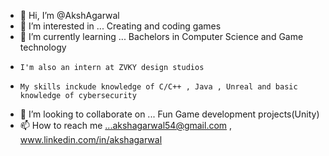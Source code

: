 - 👋 Hi, I’m @AkshAgarwal
- 👀 I’m interested in ... Creating and coding games
- 🌱 I’m currently learning ... Bachelors in Computer Science and Game technology 
-     I'm also an intern at ZVKY design studios
-     My skills inckude knowledge of C/C++ , Java , Unreal and basic knowledge of cybersecurity
- 💞️ I’m looking to collaborate on ... Fun Game development projects(Unity)
- 📫 How to reach me ...akshagarwal54@gmail.com , www.linkedin.com/in/akshagarwal

<!---
AkshAgarwal/AkshAgarwal is a ✨ special ✨ repository because its `README.md` (this file) appears on your GitHub profile.
You can click the Preview link to take a look at your changes.
--->
